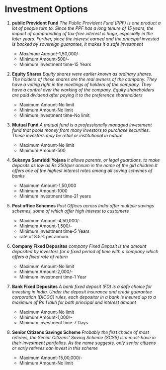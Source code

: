 # Investment Options #

1. **public Provident Fund** 
*The Public Provident Fund (PPF) is one product a lot of people turn to. Since the PPF has a long tenure of 15 years, the impact of compounding of tax-free interest is huge, especially in the later years. Further, since the interest earned and the principal invested is backed by sovereign guarantee, it makes it a safe investment*

     - *Maximum Amount*-1,50,000/- 
     - Minimum Amount-500/- 
     - Minimum investment time-15 Years

2. **Equity Shares**
*Equity shares were earlier known as ordinary shares. The holders of these shares are the real owners of the company. They have a voting right in the meetings of holders of the company. They have a control over the working of the company. Equity shareholders are paid dividend after paying it to the preference shareholders*
     - Maximum Amount-No limit
     - Minimum Amount-No limit
     - Minimum investment time-No limit

3. **Mutual Fund**
*A mutual fund is a professionally managed investment fund that pools money from many investors to purchase securities. These investors may be retail or institutional in nature*
     - Maximum Amount-No limit
     - Minimum Amount-500
     
4. **Sukanya Samriddi Yojana**
*It allows parents, or legal guardians, to make deposits as low as Rs 250/per annum in the name of the girl children.It offers one of the highest interest rates among all saving schemes of banks* 
     - Maximum Amount-1,50,000
     - Minimum Amount-1000
     - Minimum investment time-21 years

5. **Post office Schemes**
*Post Offices across India offer multiple savings schemes, some of which offer high interest to customers*
     - Maximum Amount-4,50,000/-
     - Minimum Amount-1,500/-
     - Minimum investment time-5 Years
     - rate of 8.5% per annum.

6. **Company Fixed Deposites**
*company Fixed Deposit is the amount deposited by investors for a fixed period of time with a company which offers a fixed rate of return*
     - Maximum Amount-No limit
     - Minimum Amount-2,000/-
     - Minimum investment time-1 Year

7. **Bank Fixed Deposites**
*A bank fixed deposit (FD) is a safe choice for investing in India. Under the deposit insurance and credit guarantee corporation (DICGC) rules, each depositor in a bank is insured up to a maximum of Rs 1 lakh for both principal and interest amount*
     - Maximum Amount-No limit
     - Minimum Amount-1,000/-
     - Minimum investment time-7 Days

8. **Senior Citizens Savings Scheme**
*Probably the first choice of most retirees, the Senior Citizens' Saving Scheme (SCSS) is a must-have in their investment portfolios. As the name suggests, only senior citizens or early retirees can invest in this scheme*

     - Maximum Amount-15,00,000/-
     - Minimum Amount-No limit

